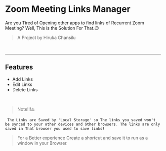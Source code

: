 # Zoom Meeting Links Manager

Are you Tired of Opening other apps to find links of Recurrent Zoom Meeting? Well, This is the Solution For That.😉

> A Project by Hiruka Chansilu

<br>
<hr>

## Features

- Add Links
- Edit Links
- Delete Links

<br>

> Note!!!♨️

` The Links are Saved by 'Local Storage' so The links you saved won't be synced to your other devices and other browsers. The links are only saved in That browser you used to save links!`

> For a Better experience Create a shortcut and save it to run as a window in your Browser.
